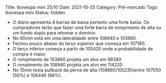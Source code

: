 Title: Ibovespa mini 25/10
Date: 2021-10-25
Category: Pré-mercado
Tags: ibovespa mini
Status: hidden

* O diário apresenta 4 barras de baixa portanto uma forte baixa. Os compradores terão que fazer uma forte barra de rompimento de alta ou um fundo duplo para retomar o domínio.
* No 60min está em uma lateralidade entre 108940 e 103660.
* Fechou pouco abaixo do terço superior que começa em 107180.
* O terço inferior começa a partir de 105420 onde a probabilidade de compra é maior.
* O rompimento de 103660 projeta um alvo em 98380
* O rompimento de 108940 projeta um alvo em 114220
* No 15min testa pullback da perna de alta (108860/105235)entre 107050 (50%) e 106440 (66%).
